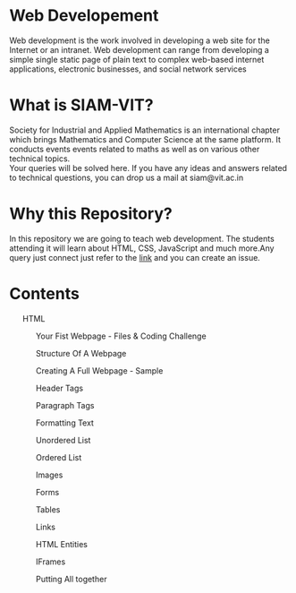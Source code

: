 
<h1>Web Developement</h1>
<p>Web development is the work involved in developing a web site for the Internet or an intranet. Web development can range from developing a simple single static page of plain text to complex web-based internet applications, electronic businesses, and social network services</p>

<h1>What is SIAM-VIT?</h1>
<p>Society for Industrial and Applied Mathematics is an international chapter  which brings Mathematics and Computer Science at the same platform. It conducts events  events related to maths as well as on various other technical topics.<br/>
Your queries will be solved here. If you have any ideas and answers related to technical questions, you can drop us a  mail at siam@vit.ac.in
</p>

<h1>Why this Repository?</h1>
<p>In this repository we are going to teach web development. The students attending it will learn about HTML, CSS, JavaScript and much more.Any query just connect just refer to the <a href="https://github.com/HrithikMittal">link</a> and you can create an issue.</p>

<h1>Contents</h1>
<ul>
  HTML
    <ul>Your Fist Webpage - Files & Coding Challenge</ul>
    <ul>Structure Of A Webpage</ul>
    <ul>Creating A Full Webpage - Sample</ul>
    <ul>Header Tags</ul>
    <ul>Paragraph Tags</ul>
    <ul>Formatting Text</ul>
    <ul>Unordered List</ul>
    <ul>Ordered List</ul>
    <ul>Images</ul>
    <ul>Forms</ul>
    <ul>Tables</ul>
    <ul>Links</ul>
    <ul>HTML Entities</ul>
    <ul>IFrames</ul>
    <ul>Putting All together</ul>
</ul>
